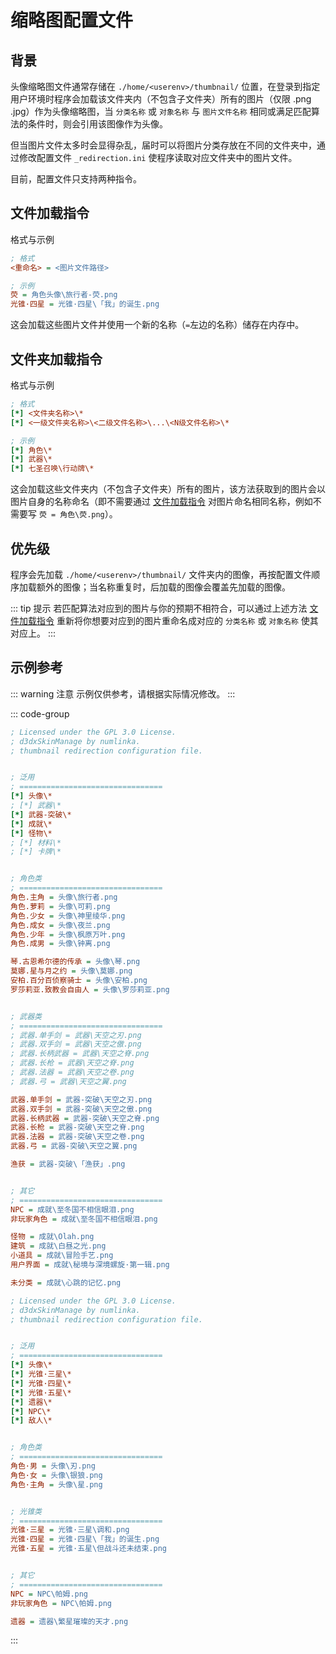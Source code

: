 # 缩略图配置文件

## 背景

头像缩略图文件通常存储在 `./home/<userenv>/thumbnail/` 位置，在登录到指定用户环境时程序会加载该文件夹内（不包含子文件夹）所有的图片（仅限 .png .jpg）作为头像缩略图，当 `分类名称` 或 `对象名称` 与 `图片文件名称` 相同或满足匹配算法的条件时，则会引用该图像作为头像。

但当图片文件太多时会显得杂乱，届时可以将图片分类存放在不同的文件夹中，通过修改配置文件 `_redirection.ini` 使程序读取对应文件夹中的图片文件。

目前，配置文件只支持两种指令。


## 文件加载指令

格式与示例

```ini
; 格式
<重命名> = <图片文件路径>

; 示例
荧 = 角色头像\旅行者-荧.png
光锥·四星 = 光锥·四星\「我」的诞生.png
```

这会加载这些图片文件并使用一个新的名称（`=`左边的名称）储存在内存中。

## 文件夹加载指令

格式与示例

```ini
; 格式
[*] <文件夹名称>\*
[*] <一级文件夹名称>\<二级文件名称>\...\<N级文件名称>\*

; 示例
[*] 角色\*
[*] 武器\*
[*] 七圣召唤\行动牌\*
```

这会加载这些文件夹内（不包含子文件夹）所有的图片，该方法获取到的图片会以图片自身的名称命名（即不需要通过 [文件加载指令](#文件加载指令) 对图片命名相同名称，例如不需要写 `荧 = 角色\荧.png`）。


## 优先级

程序会先加载 `./home/<userenv>/thumbnail/` 文件夹内的图像，再按配置文件顺序加载额外的图像；当名称重复时，后加载的图像会覆盖先加载的图像。

::: tip 提示
若匹配算法对应到的图片与你的预期不相符合，可以通过上述方法 [文件加载指令](#文件加载指令) 重新将你想要对应到的图片重命名成对应的 `分类名称` 或 `对象名称` 使其对应上。
:::


## 示例参考

::: warning 注意
示例仅供参考，请根据实际情况修改。
:::

::: code-group

```ini [GenshinImpact]
; Licensed under the GPL 3.0 License.
; d3dxSkinManage by numlinka.
; thumbnail redirection configuration file.


; 泛用
; ================================
[*] 头像\*
; [*] 武器\*
[*] 武器-突破\*
[*] 成就\*
[*] 怪物\*
; [*] 材料\*
; [*] 卡牌\*


; 角色类
; ================================
角色.主角 = 头像\旅行者.png
角色.萝莉 = 头像\可莉.png
角色.少女 = 头像\神里绫华.png
角色.成女 = 头像\夜兰.png
角色.少年 = 头像\枫原万叶.png
角色.成男 = 头像\钟离.png

琴.古恩希尔德的传承 = 头像\琴.png
莫娜.星与月之约 = 头像\莫娜.png
安柏.百分百侦察骑士 = 头像\安柏.png
罗莎莉亚.致教会自由人 = 头像\罗莎莉亚.png


; 武器类
; ================================
; 武器.单手剑 = 武器\天空之刃.png
; 武器.双手剑 = 武器\天空之傲.png
; 武器.长柄武器 = 武器\天空之脊.png
; 武器.长枪 = 武器\天空之脊.png
; 武器.法器 = 武器\天空之卷.png
; 武器.弓 = 武器\天空之翼.png

武器.单手剑 = 武器-突破\天空之刃.png
武器.双手剑 = 武器-突破\天空之傲.png
武器.长柄武器 = 武器-突破\天空之脊.png
武器.长枪 = 武器-突破\天空之脊.png
武器.法器 = 武器-突破\天空之卷.png
武器.弓 = 武器-突破\天空之翼.png

渔获 = 武器-突破\「渔获」.png


; 其它
; ================================
NPC = 成就\至冬国不相信眼泪.png
非玩家角色 = 成就\至冬国不相信眼泪.png

怪物 = 成就\Olah.png
建筑 = 成就\白昼之光.png
小道具 = 成就\冒险手艺.png
用户界面 = 成就\秘境与深境螺旋·第一辑.png

未分类 = 成就\心跳的记忆.png
```

```ini [StarRail]
; Licensed under the GPL 3.0 License.
; d3dxSkinManage by numlinka.
; thumbnail redirection configuration file.


; 泛用
; ================================
[*] 头像\*
[*] 光锥·三星\*
[*] 光锥·四星\*
[*] 光锥·五星\*
[*] 遗器\*
[*] NPC\*
[*] 敌人\*


; 角色类
; ================================
角色·男 = 头像\刃.png
角色·女 = 头像\银狼.png
角色·主角 = 头像\星.png


; 光锥类
; ================================
光锥·三星 = 光锥·三星\调和.png
光锥·四星 = 光锥·四星\「我」的诞生.png
光锥·五星 = 光锥·五星\但战斗还未结束.png


; 其它
; ================================
NPC = NPC\帕姆.png
非玩家角色 = NPC\帕姆.png

遗器 = 遗器\繁星璀璨的天才.png
```

:::
